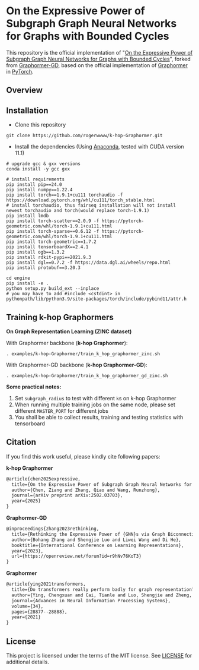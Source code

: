# On the Expressive Power of Subgraph Graph Neural Networks for Graphs with Bounded Cycles

This repository is the official implementation of "[On the Expressive Power of Subgraph Graph Neural Networks for Graphs with Bounded Cycles](https://arxiv.org/abs/2502.03703)", forked from [Graphormer-GD](https://github.com/lsj2408/Graphormer-GD), based on the official implementation of [Graphormer](https://github.com/microsoft/Graphormer) in [PyTorch](https://github.com/pytorch/pytorch).

## Overview

## Installation

- Clone this repository

```shell
git clone https://github.com/rogerwwww/k-hop-Graphormer.git
```

- Install the dependencies (Using [Anaconda](https://www.anaconda.com/), tested with CUDA version 11.1)

```shell
# upgrade gcc & gxx versions
conda install -y gcc gxx

# install requirements
pip install pip==24.0
pip install numpy==1.22.4
pip install torch==1.9.1+cu111 torchaudio -f https://download.pytorch.org/whl/cu111/torch_stable.html
# install torchaudio, thus fairseq installation will not install newest torchaudio and torch(would replace torch-1.9.1)
pip install lmdb
pip install torch-scatter==2.0.9 -f https://pytorch-geometric.com/whl/torch-1.9.1+cu111.html
pip install torch-sparse==0.6.12 -f https://pytorch-geometric.com/whl/torch-1.9.1+cu111.html
pip install torch-geometric==1.7.2
pip install tensorboardX==2.4.1
pip install ogb==1.3.2
pip install rdkit-pypi==2021.9.3
pip install dgl==0.7.2 -f https://data.dgl.ai/wheels/repo.html
pip install protobuf==3.20.3

cd engine
pip install -e .
python setup.py build_ext --inplace
# you may have to add #include <cstdint> in pythonpath/lib/python3.9/site-packages/torch/include/pybind11/attr.h
```

## Training k-hop Graphormers
**On Graph Representation Learning (ZINC dataset)**

With Graphormer backbone (**k-hop Graphormer**):

``. examples/k-hop-Graphormer/train_k_hop_graphormer_zinc.sh``

With Graphormer-GD backbone (**k-hop Graphormer-GD**):

``. examples/k-hop-Graphormer/train_k_hop_graphormer_gd_zinc.sh``

**Some practical notes:**
1. Set ``subgraph_radius`` to test with different ``k``s on k-hop Graphormer
2. When running multiple training jobs on the same node, please set different ``MASTER_PORT`` for different jobs
3. You shall be able to collect results, training and testing statistics with tensorboard

## Citation

If you find this work useful, please kindly cite following papers:

**k-hop Graphormer**
```latex
@article{chen2025expressive,
  title={On the Expressive Power of Subgraph Graph Neural Networks for Graphs with Bounded Cycles},
  author={Chen, Ziang and Zhang, Qiao and Wang, Runzhong},
  journal={arXiv preprint arXiv:2502.03703},
  year={2025}
}
```

**Graphormer-GD**
```latex
@inproceedings{zhang2023rethinking,
  title={Rethinking the Expressive Power of {GNN}s via Graph Biconnectivity},
  author={Bohang Zhang and Shengjie Luo and Liwei Wang and Di He},
  booktitle={International Conference on Learning Representations},
  year={2023},
  url={https://openreview.net/forum?id=r9hNv76KoT3}
}
```

**Graphormer**
```latex
@article{ying2021transformers,
  title={Do transformers really perform badly for graph representation?},
  author={Ying, Chengxuan and Cai, Tianle and Luo, Shengjie and Zheng, Shuxin and Ke, Guolin and He, Di and Shen, Yanming and Liu, Tie-Yan},
  journal={Advances in Neural Information Processing Systems},
  volume={34},
  pages={28877--28888},
  year={2021}
}
```

## License

This project is licensed under the terms of the MIT license. See [LICENSE](https://github.com/lsj2408/Transformer-M/blob/main/LICENSE) for additional details.
